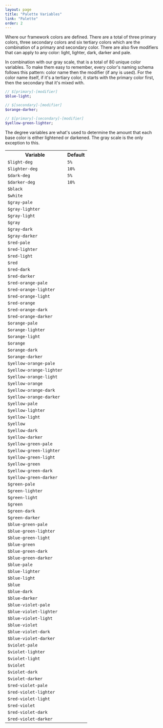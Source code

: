 ```yaml
---
layout: page
title: "Palette Variables"
link: "Palette"
order: 2
---
```


Where our framework colors are defined. There are a total of three primary colors, three secondary colors and six tertiary colors which are the combination of a primary and secondary color. There are also five modifiers that can apply to any color: light, lighter, dark, darker and pale.

In combination with our gray scale, that is a total of 80 unique color variables. To make them easy to remember, every color's naming schema follows this pattern: color name then the modifier (if any is used). For the color name itself, if it's a tertiary color, it starts with the primary color first, then the secondary that it's mixed with.

```scss
// $[primary]-[modifier]
$blue-light;

// $[secondary]-[modifier]
$orange-darker;

// $[primary]-[secondary]-[modifier]
$yellow-green-lighter;
```

The degree variables are what's used to determine the amount that each base color is either lightened or darkened. The gray scale is the only exception to this.

<table class="table table-variables">
  <tr>
    <th>Variable</th>
    <th>Default</th>
  </tr>
  <tr>
    <td><code>$light-deg</code></td>
    <td><code>5%</code></td>
  </tr>
  <tr>
    <td><code>$lighter-deg</code></td>
    <td><code>10%</code></td>
  </tr>
  <tr>
    <td><code>$dark-deg</code></td>
    <td><code>5%</code></td>
  </tr>
  <tr>
    <td><code>$darker-deg</code></td>
    <td><code>10%</code></td>
  </tr>

  <tr>
    <td><code>$black</code></td>
    <td>
      <div class="swatch-wrap">
        <span class="swatch swatch-black"></span>
      </div>
    </td>
  </tr>
  <tr>
    <td><code>$white</code></td>
    <td>
      <div class="swatch-wrap">
        <span class="swatch swatch-white"></span>
      </div>
    </td>
  </tr>

  <!-- Gray -->
  <tr>
    <td><code>$gray-pale</code></td>
    <td>
      <div class="swatch-wrap">
        <span class="swatch swatch-gray-pale"></span>
      </div>
    </td>
  </tr>
  <tr>
    <td><code>$gray-lighter</code></td>
    <td>
      <div class="swatch-wrap">
        <span class="swatch swatch-gray-lighter"></span>
      </div>
    </td>
  </tr>
  <tr>
    <td><code>$gray-light</code></td>
    <td>
      <div class="swatch-wrap">
        <span class="swatch swatch-gray-light"></span>
      </div>
    </td>
  </tr>
  <tr>
    <td><code>$gray</code></td>
    <td>
      <div class="swatch-wrap">
        <span class="swatch swatch-gray"></span>
      </div>
    </td>
  </tr>
  <tr>
    <td><code>$gray-dark</code></td>
    <td>
      <div class="swatch-wrap">
        <span class="swatch swatch-gray-dark"></span>
      </div>
    </td>
  </tr>
  <tr>
    <td><code>$gray-darker</code></td>
    <td>
      <div class="swatch-wrap">
        <span class="swatch swatch-gray-darker"></span>
      </div>
    </td>
  </tr>

  <!-- Red -->
  <tr>
    <td><code>$red-pale</code></td>
    <td>
      <div class="swatch-wrap">
        <span class="swatch swatch-red-pale"></span>
      </div>
    </td>
  </tr>
  <tr>
    <td><code>$red-lighter</code></td>
    <td>
      <div class="swatch-wrap">
        <span class="swatch swatch-red-lighter"></span>
      </div>
    </td>
  </tr>
  <tr>
    <td><code>$red-light</code></td>
    <td>
      <div class="swatch-wrap">
        <span class="swatch swatch-red-light"></span>
      </div>
    </td>
  </tr>
  <tr>
    <td><code>$red</code></td>
    <td>
      <div class="swatch-wrap">
        <span class="swatch swatch-red"></span>
      </div>
    </td>
  </tr>
  <tr>
    <td><code>$red-dark</code></td>
    <td>
      <div class="swatch-wrap">
        <span class="swatch swatch-red-dark"></span>
      </div>
    </td>
  </tr>
  <tr>
    <td><code>$red-darker</code></td>
    <td>
      <div class="swatch-wrap">
        <span class="swatch swatch-red-darker"></span>
      </div>
    </td>
  </tr>

  <!-- Red Orange -->
  <tr>
    <td><code>$red-orange-pale</code></td>
    <td>
      <div class="swatch-wrap">
        <span class="swatch swatch-red-orange-pale"></span>
      </div>
    </td>
  </tr>
  <tr>
    <td><code>$red-orange-lighter</code></td>
    <td>
      <div class="swatch-wrap">
        <span class="swatch swatch-red-orange-lighter"></span>
      </div>
    </td>
  </tr>
  <tr>
    <td><code>$red-orange-light</code></td>
    <td>
      <div class="swatch-wrap">
        <span class="swatch swatch-red-orange-light"></span>
      </div>
    </td>
  </tr>
  <tr>
    <td><code>$red-orange</code></td>
    <td>
      <div class="swatch-wrap">
        <span class="swatch swatch-red-orange"></span>
      </div>
    </td>
  </tr>
  <tr>
    <td><code>$red-orange-dark</code></td>
    <td>
      <div class="swatch-wrap">
        <span class="swatch swatch-red-orange-dark"></span>
      </div>
    </td>
  </tr>
  <tr>
    <td><code>$red-orange-darker</code></td>
    <td>
      <div class="swatch-wrap">
        <span class="swatch swatch-red-orange-darker"></span>
      </div>
    </td>
  </tr>

  <!-- Orange -->
  <tr>
    <td><code>$orange-pale</code></td>
    <td>
      <div class="swatch-wrap">
        <span class="swatch swatch-orange-pale"></span>
      </div>
    </td>
  </tr>
  <tr>
    <td><code>$orange-lighter</code></td>
    <td>
      <div class="swatch-wrap">
        <span class="swatch swatch-orange-lighter"></span>
      </div>
    </td>
  </tr>
  <tr>
    <td><code>$orange-light</code></td>
    <td>
      <div class="swatch-wrap">
        <span class="swatch swatch-orange-light"></span>
      </div>
    </td>
  </tr>
  <tr>
    <td><code>$orange</code></td>
    <td>
      <div class="swatch-wrap">
        <span class="swatch swatch-orange"></span>
      </div>
    </td>
  </tr>
  <tr>
    <td><code>$orange-dark</code></td>
    <td>
      <div class="swatch-wrap">
        <span class="swatch swatch-orange-dark"></span>
      </div>
    </td>
  </tr>
  <tr>
    <td><code>$orange-darker</code></td>
    <td>
      <div class="swatch-wrap">
        <span class="swatch swatch-orange-darker"></span>
      </div>
    </td>
  </tr>

  <!-- Yellow Orange -->
  <tr>
    <td><code>$yellow-orange-pale</code></td>
    <td>
      <div class="swatch-wrap">
        <span class="swatch swatch-yellow-orange-pale"></span>
      </div>
    </td>
  </tr>
  <tr>
    <td><code>$yellow-orange-lighter</code></td>
    <td>
      <div class="swatch-wrap">
        <span class="swatch swatch-yellow-orange-lighter"></span>
      </div>
    </td>
  </tr>
  <tr>
    <td><code>$yellow-orange-light</code></td>
    <td>
      <div class="swatch-wrap">
        <span class="swatch swatch-yellow-orange-light"></span>
      </div>
    </td>
  </tr>
  <tr>
    <td><code>$yellow-orange</code></td>
    <td>
      <div class="swatch-wrap">
        <span class="swatch swatch-yellow-orange"></span>
      </div>
    </td>
  </tr>
  <tr>
    <td><code>$yellow-orange-dark</code></td>
    <td>
      <div class="swatch-wrap">
        <span class="swatch swatch-yellow-orange-dark"></span>
      </div>
    </td>
  </tr>
  <tr>
    <td><code>$yellow-orange-darker</code></td>
    <td>
      <div class="swatch-wrap">
        <span class="swatch swatch-yellow-orange-darker"></span>
      </div>
    </td>
  </tr>

  <!-- Yellow -->
  <tr>
    <td><code>$yellow-pale</code></td>
    <td>
      <div class="swatch-wrap">
        <span class="swatch swatch-yellow-pale"></span>
      </div>
    </td>
  </tr>
  <tr>
    <td><code>$yellow-lighter</code></td>
    <td>
      <div class="swatch-wrap">
        <span class="swatch swatch-yellow-lighter"></span>
      </div>
    </td>
  </tr>
  <tr>
    <td><code>$yellow-light</code></td>
    <td>
      <div class="swatch-wrap">
        <span class="swatch swatch-yellow-light"></span>
      </div>
    </td>
  </tr>
  <tr>
    <td><code>$yellow</code></td>
    <td>
      <div class="swatch-wrap">
        <span class="swatch swatch-yellow"></span>
      </div>
    </td>
  </tr>
  <tr>
    <td><code>$yellow-dark</code></td>
    <td>
      <div class="swatch-wrap">
        <span class="swatch swatch-yellow-dark"></span>
      </div>
    </td>
  </tr>
  <tr>
    <td><code>$yellow-darker</code></td>
    <td>
      <div class="swatch-wrap">
        <span class="swatch swatch-yellow-darker"></span>
      </div>
    </td>
  </tr>

  <!-- Yellow Green -->
  <tr>
    <td><code>$yellow-green-pale</code></td>
    <td>
      <div class="swatch-wrap">
        <span class="swatch swatch-yellow-green-pale"></span>
      </div>
    </td>
  </tr>
  <tr>
    <td><code>$yellow-green-lighter</code></td>
    <td>
      <div class="swatch-wrap">
        <span class="swatch swatch-yellow-green-lighter"></span>
      </div>
    </td>
  </tr>
  <tr>
    <td><code>$yellow-green-light</code></td>
    <td>
      <div class="swatch-wrap">
        <span class="swatch swatch-yellow-green-light"></span>
      </div>
    </td>
  </tr>
  <tr>
    <td><code>$yellow-green</code></td>
    <td>
      <div class="swatch-wrap">
        <span class="swatch swatch-yellow-green"></span>
      </div>
    </td>
  </tr>
  <tr>
    <td><code>$yellow-green-dark</code></td>
    <td>
      <div class="swatch-wrap">
        <span class="swatch swatch-yellow-green-dark"></span>
      </div>
    </td>
  </tr>
  <tr>
    <td><code>$yellow-green-darker</code></td>
    <td>
      <div class="swatch-wrap">
        <span class="swatch swatch-yellow-green-darker"></span>
      </div>
    </td>
  </tr>

  <!-- Green -->
  <tr>
    <td><code>$green-pale</code></td>
    <td>
      <div class="swatch-wrap">
        <span class="swatch swatch-green-pale"></span>
      </div>
    </td>
  </tr>
  <tr>
    <td><code>$green-lighter</code></td>
    <td>
      <div class="swatch-wrap">
        <span class="swatch swatch-green-lighter"></span>
      </div>
    </td>
  </tr>
  <tr>
    <td><code>$green-light</code></td>
    <td>
      <div class="swatch-wrap">
        <span class="swatch swatch-green-light"></span>
      </div>
    </td>
  </tr>
  <tr>
    <td><code>$green</code></td>
    <td>
      <div class="swatch-wrap">
        <span class="swatch swatch-green"></span>
      </div>
    </td>
  </tr>
  <tr>
    <td><code>$green-dark</code></td>
    <td>
      <div class="swatch-wrap">
        <span class="swatch swatch-green-dark"></span>
      </div>
    </td>
  </tr>
  <tr>
    <td><code>$green-darker</code></td>
    <td>
      <div class="swatch-wrap">
        <span class="swatch swatch-green-darker"></span>
      </div>
    </td>
  </tr>

  <!-- Blue Green -->
  <tr>
    <td><code>$blue-green-pale</code></td>
    <td>
      <div class="swatch-wrap">
        <span class="swatch swatch-blue-green-pale"></span>
      </div>
    </td>
  </tr>
  <tr>
    <td><code>$blue-green-lighter</code></td>
    <td>
      <div class="swatch-wrap">
        <span class="swatch swatch-blue-green-lighter"></span>
      </div>
    </td>
  </tr>
  <tr>
    <td><code>$blue-green-light</code></td>
    <td>
      <div class="swatch-wrap">
        <span class="swatch swatch-blue-green-light"></span>
      </div>
    </td>
  </tr>
  <tr>
    <td><code>$blue-green</code></td>
    <td>
      <div class="swatch-wrap">
        <span class="swatch swatch-blue-green"></span>
      </div>
    </td>
  </tr>
  <tr>
    <td><code>$blue-green-dark</code></td>
    <td>
      <div class="swatch-wrap">
        <span class="swatch swatch-blue-green-dark"></span>
      </div>
    </td>
  </tr>
  <tr>
    <td><code>$blue-green-darker</code></td>
    <td>
      <div class="swatch-wrap">
        <span class="swatch swatch-blue-green-darker"></span>
      </div>
    </td>
  </tr>

  <!-- Blue -->
  <tr>
    <td><code>$blue-pale</code></td>
    <td>
      <div class="swatch-wrap">
        <span class="swatch swatch-blue-pale"></span>
      </div>
    </td>
  </tr>
  <tr>
    <td><code>$blue-lighter</code></td>
    <td>
      <div class="swatch-wrap">
        <span class="swatch swatch-blue-lighter"></span>
      </div>
    </td>
  </tr>
  <tr>
    <td><code>$blue-light</code></td>
    <td>
      <div class="swatch-wrap">
        <span class="swatch swatch-blue-light"></span>
      </div>
    </td>
  </tr>
  <tr>
    <td><code>$blue</code></td>
    <td>
      <div class="swatch-wrap">
        <span class="swatch swatch-blue"></span>
      </div>
    </td>
  </tr>
  <tr>
    <td><code>$blue-dark</code></td>
    <td>
      <div class="swatch-wrap">
        <span class="swatch swatch-blue-dark"></span>
      </div>
    </td>
  </tr>
  <tr>
    <td><code>$blue-darker</code></td>
    <td>
      <div class="swatch-wrap">
        <span class="swatch swatch-blue-darker"></span>
      </div>
    </td>
  </tr>

  <!-- Blue Violet -->
  <tr>
    <td><code>$blue-violet-pale</code></td>
    <td>
      <div class="swatch-wrap">
        <span class="swatch swatch-blue-violet-pale"></span>
      </div>
    </td>
  </tr>
  <tr>
    <td><code>$blue-violet-lighter</code></td>
    <td>
      <div class="swatch-wrap">
        <span class="swatch swatch-blue-violet-lighter"></span>
      </div>
    </td>
  </tr>
  <tr>
    <td><code>$blue-violet-light</code></td>
    <td>
      <div class="swatch-wrap">
        <span class="swatch swatch-blue-violet-light"></span>
      </div>
    </td>
  </tr>
  <tr>
    <td><code>$blue-violet</code></td>
    <td>
      <div class="swatch-wrap">
        <span class="swatch swatch-blue-violet"></span>
      </div>
    </td>
  </tr>
  <tr>
    <td><code>$blue-violet-dark</code></td>
    <td>
      <div class="swatch-wrap">
        <span class="swatch swatch-blue-violet-dark"></span>
      </div>
    </td>
  </tr>
  <tr>
    <td><code>$blue-violet-darker</code></td>
    <td>
      <div class="swatch-wrap">
        <span class="swatch swatch-blue-violet-darker"></span>
      </div>
    </td>
  </tr>

  <!-- Violet -->
  <tr>
    <td><code>$violet-pale</code></td>
    <td>
      <div class="swatch-wrap">
        <span class="swatch swatch-violet-pale"></span>
      </div>
    </td>
  </tr>
  <tr>
    <td><code>$violet-lighter</code></td>
    <td>
      <div class="swatch-wrap">
        <span class="swatch swatch-violet-lighter"></span>
      </div>
    </td>
  </tr>
  <tr>
    <td><code>$violet-light</code></td>
    <td>
      <div class="swatch-wrap">
        <span class="swatch swatch-violet-light"></span>
      </div>
    </td>
  </tr>
  <tr>
    <td><code>$violet</code></td>
    <td>
      <div class="swatch-wrap">
        <span class="swatch swatch-violet"></span>
      </div>
    </td>
  </tr>
  <tr>
    <td><code>$violet-dark</code></td>
    <td>
      <div class="swatch-wrap">
        <span class="swatch swatch-violet-dark"></span>
      </div>
    </td>
  </tr>
  <tr>
    <td><code>$violet-darker</code></td>
    <td>
      <div class="swatch-wrap">
        <span class="swatch swatch-violet-darker"></span>
      </div>
    </td>
  </tr>

  <!-- Red Violet -->
  <tr>
    <td><code>$red-violet-pale</code></td>
    <td>
      <div class="swatch-wrap">
        <span class="swatch swatch-red-violet-pale"></span>
      </div>
    </td>
  </tr>
  <tr>
    <td><code>$red-violet-lighter</code></td>
    <td>
      <div class="swatch-wrap">
        <span class="swatch swatch-red-violet-lighter"></span>
      </div>
    </td>
  </tr>
  <tr>
    <td><code>$red-violet-light</code></td>
    <td>
      <div class="swatch-wrap">
        <span class="swatch swatch-red-violet-light"></span>
      </div>
    </td>
  </tr>
  <tr>
    <td><code>$red-violet</code></td>
    <td>
      <div class="swatch-wrap">
        <span class="swatch swatch-red-violet"></span>
      </div>
    </td>
  </tr>
  <tr>
    <td><code>$red-violet-dark</code></td>
    <td>
      <div class="swatch-wrap">
        <span class="swatch swatch-red-violet-dark"></span>
      </div>
    </td>
  </tr>
  <tr>
    <td><code>$red-violet-darker</code></td>
    <td>
      <div class="swatch-wrap">
        <span class="swatch swatch-red-violet-darker"></span>
      </div>
    </td>
  </tr>

</table>

<script defer="defer">
;(function ($) {
  'use strict';
  $(document).ready(function () {

    //Function to convert hex format to a rgb color
    function rgb2hex(orig){
      var rgb = orig.replace(/\s/g,'').match(/^rgba?\((\d+),(\d+),(\d+)/i);
      return (rgb && rgb.length === 4) ? "#" +
        ("0" + parseInt(rgb[1],10).toString(16)).slice(-2) +
        ("0" + parseInt(rgb[2],10).toString(16)).slice(-2) +
        ("0" + parseInt(rgb[3],10).toString(16)).slice(-2) : orig;
    }

    $('.swatch-wrap').each(function() {
      var swatch = $(this).find('.swatch').css('background-color');
      $(this).append('<input type="text" class="input swatch-value" onclick="this.select()" value="' + rgb2hex(swatch) + '" readonly="">');
      // $(this).append('<code>' + rgb2hex(swatch) + '</code>');
    });

  });
}(jQuery));
</script>

